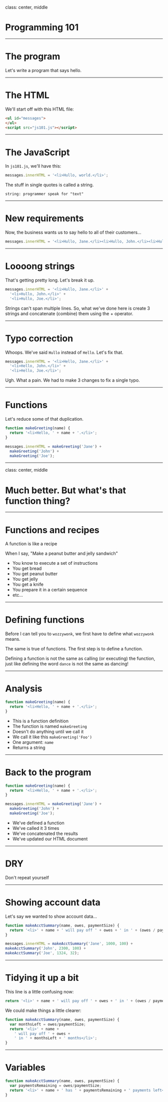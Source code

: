 class: center, middle

# Programming 101

---

# The program

Let's write a program that says hello.

---

# The HTML

We'll start off with this HTML file:

```html
<ul id="messages">
</ul>
<script src="js101.js"></script>
```

---

# The JavaScript

In `js101.js`, we'll have this:

```javascript
messages.innerHTML = '<li>Hullo, world.</li>';
```

The stuff in single quotes is called a string.

`string: programmer speak for "text"`

---

# New requirements

Now, the business wants us to say hello to all of their customers...

```javascript
messages.innerHTML = '<li>Hullo, Jane.</li><li>Hullo, John.</li><li>Hullo, Joe.</li>';
```

---

# Loooong strings

That's getting pretty long. Let's break it up.

```javascript
messages.innerHTML = '<li>Hullo, Jane.</li>' +
  '<li>Hullo, John.</li>' +
  '<li>Hullo, Joe.</li>';
```

Strings can't span multiple lines. So, what we've done here is create 3 strings
and concatenate (combine) them using the + operator.

---

# Typo correction

Whoops. We've said `Hullo` instead of `Hello`. Let's fix that.

```javascript
messages.innerHTML = '<li>Hello, Jane.</li>' +
  '<li>Hello, John.</li>' +
  '<li>Hello, Joe.</li>';
```

Ugh. What a pain. We had to make 3 changes to fix a single typo.

---

# Functions

Let's reduce some of that duplication.

```javascript
function makeGreeting(name) {
  return '<li>Hello, ' + name + '.</li>';
}

messages.innerHTML = makeGreeting('Jane') +
  makeGreeting('John') +
  makeGreeting('Joe');
```

---

class: center, middle

# Much better. But what's that function thing?

---

# Functions and recipes

A function is like a recipe

When I say, "Make a peanut butter and jelly sandwich"

- You know to execute a set of instructions
- You get bread
- You get peanut butter
- You get jelly
- You get a knife
- You prepare it in a certain sequence
- etc...

---

# Defining functions

Before I can tell you to `wozzywonk`, we first  have to define what `wozzywonk` means.

The same is true of functions. The first step is to define a function.

Defining a function is not the same as calling (or executing) the function, just like
defining the word `dance` is not the same as dancing!

---

# Analysis

```javascript
function makeGreeting(name) {
  return '<li>Hello, ' + name + '.</li>';
}
```

- This is a function definition
- The function is named `makeGreeting`
- Doesn't do anything until we call it
- We call it like this `makeGreeting('Foo')`
- One argument: `name`
- Returns a string

---

# Back to the program

```javascript
function makeGreeting(name) {
  return '<li>Hello, ' + name + '.</li>';
}

messages.innerHTML = makeGreeting('Jane') +
  makeGreeting('John') +
  makeGreeting('Joe');
```

- We've defined a function
- We've called it 3 times
- We've concatenated the results
- We've updated our HTML document

---

# DRY

Don't repeat yourself

---

# Showing account data

Let's say we wanted to show account data...

```javascript
function makeAcctSummary(name, owes, paymentSize) {
  return '<li>' + name + ' will pay off ' + owes + ' in ' + (owes / paymentSize) + ' months</li>';
}

messages.innerHTML = makeAcctSummary('Jane', 1000, 100) +
makeAcctSummary('John', 2300, 100) +
makeAcctSummary('Joe', 1324, 32);
```

---

# Tidying it up a bit

This line is a little confusing now:

```javascript
return '<li>' + name + ' will pay off ' + owes + ' in ' + (owes / paymentSize) + ' months</li>';
```

We could make things a little clearer:

```javascript
function makeAcctSummary(name, owes, paymentSize) {
  var monthsLeft = owes/paymentSize;
  return '<li>' + name +
    ' will pay off ' + owes +
    ' in ' + monthsLeft + ' months</li>';
}
```

---

# Variables

```javascript
function makeAcctSummary(name, owes, paymentSize) {
  var paymentsRemaining = owes/paymentSize;
  return '<li>' + name + ' has ' + paymentsRemaining + ' payments left</li>';
}
```


